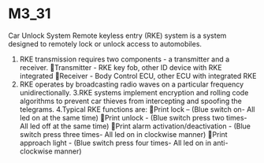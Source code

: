 # M3_31
Car Unlock System
Remote keyless entry (RKE) system is a system designed to remotely lock or unlock access to automobiles. 
1. RKE transmission requires two components - a transmitter and a receiver. 
Transmitter - RKE key fob, other ID device with RKE integrated 
Receiver - Body Control ECU, other ECU with integrated RKE 
2. RKE operates by broadcasting radio waves on a particular frequency unidirectionally. 
3.RKE systems implement encryption and rolling code algorithms to prevent car thieves from intercepting and spoofing the telegrams. 
4.Typical RKE functions are: 
Print lock – (Blue switch on- All led on at the same time)
Print unlock - (Blue switch press two times- All led off at the same time)
Print alarm activation/deactivation - (Blue switch press three times- All led on in clockwise manner)
Print approach light - (Blue switch press four times- All led on in anti-clockwise manner)
